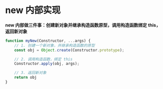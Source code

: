 # new 内部实现

**new 内部做三件事：创建新对象并继承构造函数原型，调用构造函数绑定 this，返回新对象**

```js
function myNew(Constructor, ...args) {
    // 1. 创建一个新对象，并继承构造函数的原型
    const obj = Object.create(Constructor.prototype);

    // 2. 调用构造函数，绑定 this
    Constructor.apply(obj, args);

    // 3. 返回新对象
    return obj
}
```